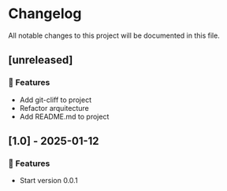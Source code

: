 # Changelog

All notable changes to this project will be documented in this file.

## [unreleased]

### 🚀 Features

- Add git-cliff to project
- Refactor arquitecture
- Add README.md to project

## [1.0] - 2025-01-12

### 🚀 Features

- Start version 0.0.1

<!-- generated by git-cliff -->
